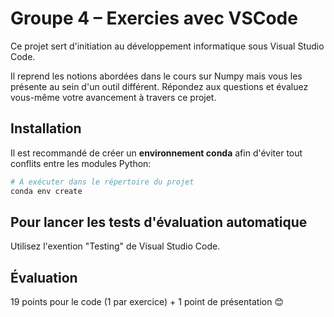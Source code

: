 # Groupe 4 – Exercies avec VSCode

Ce projet sert d'initiation au développement informatique sous Visual Studio Code.

Il reprend les notions abordées dans le cours sur Numpy mais vous les présente au sein d'un outil différent.
Répondez aux questions et évaluez vous-même votre avancement à travers ce projet.

## Installation

Il est recommandé de créer un **environnement conda** afin d'éviter tout conflits entre les modules Python:

```bash
# À exécuter dans le répertoire du projet
conda env create
```

## Pour lancer les tests d'évaluation automatique

Utilisez l'exention "Testing" de Visual Studio Code.

## Évaluation

19 points pour le code (1 par exercice) + 1 point de présentation 😊
